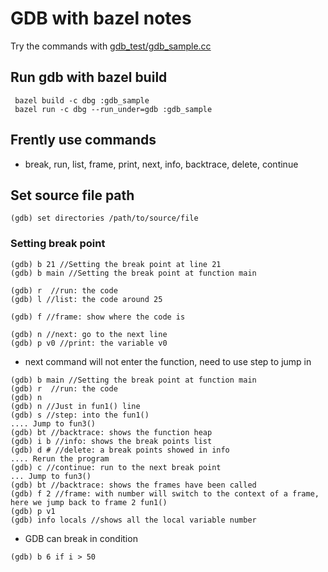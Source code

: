 # GDB with bazel notes
Try the commands with [gdb_test/gdb_sample.cc](https://github.com/keenite/cppstudy/blob/master/gdb_test/gdb_sample.cc)

## Run gdb with bazel build
```
 bazel build -c dbg :gdb_sample
 bazel run -c dbg --run_under=gdb :gdb_sample
```
## Frently use commands
* break, run, list, frame, print, next, info, backtrace, delete, continue

## Set source file path
```
(gdb) set directories /path/to/source/file
```

### Setting break point
```
(gdb) b 21 //Setting the break point at line 21
(gdb) b main //Setting the break point at function main

(gdb) r  //run: the code
(gdb) l //list: the code around 25

(gdb) f //frame: show where the code is

(gdb) n //next: go to the next line
(gdb) p v0 //print: the variable v0
```
* next command will not enter the function, need to use step to jump in

```
(gdb) b main //Setting the break point at function main
(gdb) r  //run: the code
(gdb) n
(gdb) n //Just in fun1() line
(gdb) s //step: into the fun1()
.... Jump to fun3()
(gdb) bt //backtrace: shows the function heap
(gdb) i b //info: shows the break points list
(gdb) d # //delete: a break points showed in info
.... Rerun the program
(gdb) c //continue: run to the next break point
... Jump to fun3()
(gdb) bt //backtrace: shows the frames have been called
(gdb) f 2 //frame: with number will switch to the context of a frame, here we jump back to frame 2 fun1()
(gdb) p v1
(gdb) info locals //shows all the local variable number
```
* GDB can break in condition

```
(gdb) b 6 if i > 50
```

